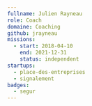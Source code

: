 ```yaml
---
fullname: Julien Rayneau
role: Coach
domaine: Coaching
github: jrayneau
missions:
  - start: 2018-04-10
    end: 2021-12-31
    status: independent
startups:
  - place-des-entreprises
  - signalement
badges:
  - segur
---
```

